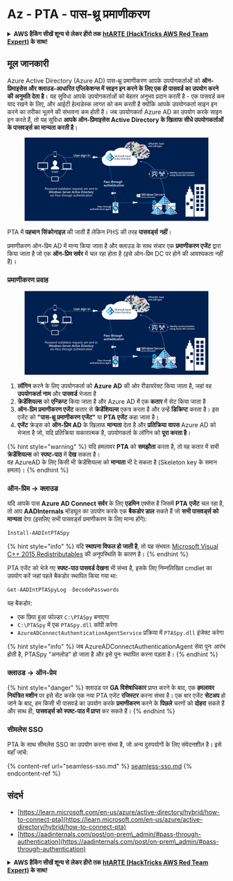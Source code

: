 # Az - PTA - पास-थ्रू प्रमाणीकरण

<details>

<summary><strong>AWS हैकिंग सीखें शून्य से लेकर हीरो तक</strong> <a href="https://training.hacktricks.xyz/courses/arte"><strong>htARTE (HackTricks AWS Red Team Expert)</strong></a><strong> के साथ!</strong></summary>

HackTricks का समर्थन करने के अन्य तरीके:

* यदि आप चाहते हैं कि आपकी **कंपनी का विज्ञापन HackTricks में दिखाई दे** या **HackTricks को PDF में डाउनलोड करें** तो [**सब्सक्रिप्शन प्लान्स**](https://github.com/sponsors/carlospolop) देखें!
* [**आधिकारिक PEASS & HackTricks स्वैग**](https://peass.creator-spring.com) प्राप्त करें
* [**The PEASS Family**](https://opensea.io/collection/the-peass-family) की खोज करें, हमारा विशेष [**NFTs**](https://opensea.io/collection/the-peass-family) संग्रह
* 💬 [**Discord group**](https://discord.gg/hRep4RUj7f) में **शामिल हों** या [**telegram group**](https://t.me/peass) या **Twitter** पर मुझे 🐦 [**@carlospolopm**](https://twitter.com/carlospolopm) **का पालन करें.**
* [**HackTricks**](https://github.com/carlospolop/hacktricks) और [**HackTricks Cloud**](https://github.com/carlospolop/hacktricks-cloud) github repos में PRs सबमिट करके अपनी हैकिंग ट्रिक्स साझा करें।

</details>

## मूल जानकारी

Azure Active Directory (Azure AD) पास-थ्रू प्रमाणीकरण आपके उपयोगकर्ताओं को **ऑन-प्रिमाइसेस और क्लाउड-आधारित एप्लिकेशन्स में साइन इन करने के लिए एक ही पासवर्ड का उपयोग करने की अनुमति देता है**। यह सुविधा आपके उपयोगकर्ताओं को बेहतर अनुभव प्रदान करती है - एक पासवर्ड कम याद रखने के लिए, और आईटी हेल्पडेस्क लागत को कम करती है क्योंकि आपके उपयोगकर्ता साइन इन करने का तरीका भूलने की संभावना कम होती है। जब उपयोगकर्ता Azure AD का उपयोग करके साइन इन करते हैं, तो यह सुविधा **आपके ऑन-प्रिमाइसेस Active Directory के खिलाफ सीधे उपयोगकर्ताओं के पासवर्ड्स का मान्यता करती है**।

<figure><img src="../../../../.gitbook/assets/image (8) (1) (1) (1) (1).png" alt=""><figcaption></figcaption></figure>

PTA में **पहचान** **सिंक्रोनाइज़** की जाती हैं लेकिन PHS की तरह **पासवर्ड्स** **नहीं**।

प्रमाणीकरण ऑन-प्रिम AD में मान्य किया जाता है और क्लाउड के साथ संचार एक **प्रमाणीकरण एजेंट** द्वारा किया जाता है जो एक **ऑन-प्रिम सर्वर** में चल रहा होता है (इसे ऑन-प्रिम DC पर होने की आवश्यकता नहीं है)।

### प्रमाणीकरण प्रवाह

<figure><img src="../../../../.gitbook/assets/image (4) (2) (1).png" alt=""><figcaption></figcaption></figure>

1. **लॉगिन** करने के लिए उपयोगकर्ता को **Azure AD** की ओर रीडायरेक्ट किया जाता है, जहां वह **उपयोगकर्ता नाम** और **पासवर्ड** भेजता है
2. **क्रेडेंशियल्स** को **एन्क्रिप्ट** किया जाता है और Azure AD में एक **कतार** में सेट किया जाता है
3. **ऑन-प्रिम प्रमाणीकरण एजेंट** कतार से **क्रेडेंशियल्स** एकत्र करता है और उन्हें **डिक्रिप्ट** करता है। इस एजेंट को **"पास-थ्रू प्रमाणीकरण एजेंट"** या **PTA एजेंट** कहा जाता है।
4. **एजेंट** क्रेड्स को **ऑन-प्रिम AD** के खिलाफ **मान्यता** देता है और **प्रतिक्रिया** **वापस** Azure AD को भेजता है जो, यदि प्रतिक्रिया सकारात्मक है, उपयोगकर्ता के लॉगिन को **पूरा करता है**।

{% hint style="warning" %}
यदि हमलावर **PTA** को **समझौता** करता है, तो वह कतार में सभी **क्रेडेंशियल्स** को **स्पष्ट-पाठ** में **देख** सकता है।\
वह AzureAD के लिए किसी भी क्रेडेंशियल्स को **मान्यता** भी दे सकता है (Skeleton key के समान हमला)।
{% endhint %}

### ऑन-प्रिम -> क्लाउड

यदि आपके पास **Azure AD Connect सर्वर** के लिए **एडमिन** एक्सेस है जिसमें **PTA** **एजेंट** चल रहा है, तो आप **AADInternals** मॉड्यूल का उपयोग करके एक **बैकडोर डाल** सकते हैं जो **सभी पासवर्ड्स को मान्यता** देगा (इसलिए सभी पासवर्ड्स प्रमाणीकरण के लिए मान्य होंगे):
```powershell
Install-AADIntPTASpy
```
{% hint style="info" %}
यदि **स्थापना विफल हो जाती है**, तो यह संभवतः [Microsoft Visual C++ 2015 Redistributables](https://download.microsoft.com/download/6/A/A/6AA4EDFF-645B-48C5-81CC-ED5963AEAD48/vc\_redist.x64.exe) की अनुपस्थिति के कारण है।
{% endhint %}

PTA एजेंट को भेजे गए **स्पष्ट-पाठ पासवर्ड देखना** भी संभव है, इसके लिए निम्नलिखित cmdlet का उपयोग करें जहां पहले बैकडोर स्थापित किया गया था:
```powershell
Get-AADIntPTASpyLog -DecodePasswords
```
यह बैकडोर:

* एक छिपा हुआ फोल्डर `C:\PTASpy` बनाएगा
* `C:\PTASpy` में एक `PTASpy.dll` कॉपी करेगा
* `AzureADConnectAuthenticationAgentService` प्रक्रिया में `PTASpy.dll` इंजेक्ट करेगा

{% hint style="info" %}
जब AzureADConnectAuthenticationAgent सेवा पुनः आरंभ होती है, PTASpy "अनलोड" हो जाता है और इसे पुनः स्थापित करना पड़ता है।
{% endhint %}

### क्लाउड -> ऑन-प्रेम

{% hint style="danger" %}
क्लाउड पर **GA विशेषाधिकार** प्राप्त करने के बाद, एक **हमलावर नियंत्रित मशीन** पर इसे सेट करके एक नया PTA एजेंट **रजिस्टर** करना संभव है। एक बार एजेंट **सेटअप** हो जाने के बाद, हम किसी भी पासवर्ड का उपयोग करके **प्रमाणीकरण** करने के **पिछले** चरणों को **दोहरा** सकते हैं और साथ ही, **पासवर्ड्स को स्पष्ट-पाठ में प्राप्त** कर सकते हैं।
{% endhint %}

### सीमलेस SSO

PTA के साथ सीमलेस SSO का उपयोग करना संभव है, जो अन्य दुरुपयोगों के लिए संवेदनशील है। इसे यहाँ जांचें:

{% content-ref url="seamless-sso.md" %}
[seamless-sso.md](seamless-sso.md)
{% endcontent-ref %}

## संदर्भ

* [https://learn.microsoft.com/en-us/azure/active-directory/hybrid/how-to-connect-pta](https://learn.microsoft.com/en-us/azure/active-directory/hybrid/how-to-connect-pta)
* [https://aadinternals.com/post/on-prem\_admin/#pass-through-authentication](https://aadinternals.com/post/on-prem\_admin/#pass-through-authentication)

<details>

<summary><strong>AWS हैकिंग सीखें शून्य से लेकर हीरो तक</strong> <a href="https://training.hacktricks.xyz/courses/arte"><strong>htARTE (HackTricks AWS Red Team Expert)</strong></a><strong> के साथ!</strong></summary>

HackTricks का समर्थन करने के अन्य तरीके:

* यदि आप चाहते हैं कि आपकी **कंपनी का विज्ञापन HackTricks में दिखाई दे** या **HackTricks को PDF में डाउनलोड करें**, तो [**सदस्यता योजनाओं**](https://github.com/sponsors/carlospolop) की जांच करें!
* [**आधिकारिक PEASS & HackTricks स्वैग**](https://peass.creator-spring.com) प्राप्त करें
* [**The PEASS Family**](https://opensea.io/collection/the-peass-family) की खोज करें, हमारा एक्सक्लूसिव [**NFTs**](https://opensea.io/collection/the-peass-family) संग्रह
* 💬 [**Discord group**](https://discord.gg/hRep4RUj7f) में **शामिल हों** या [**telegram group**](https://t.me/peass) में या **Twitter** पर मुझे 🐦 [**@carlospolopm**](https://twitter.com/carlospolopm) **का अनुसरण करें**।
* **HackTricks** के [**github repos**](https://github.com/carlospolop/hacktricks) और [**HackTricks Cloud**](https://github.com/carlospolop/hacktricks-cloud) में PRs सबमिट करके अपनी हैकिंग ट्रिक्स साझा करें।

</details>
